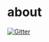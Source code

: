 # about

[![Gitter](https://badges.gitter.im/Join%20Chat.svg)](https://gitter.im/labkode/about?utm_source=badge&utm_medium=badge&utm_campaign=pr-badge&utm_content=badge)